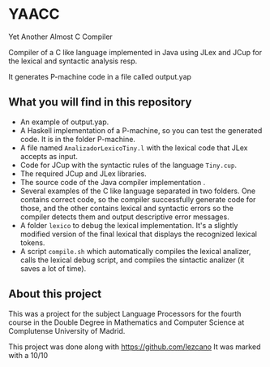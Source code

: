 # YAACC
Yet Another Almost C Compiler

Compiler of a C like language implemented in Java using JLex and JCup for the lexical and syntactic analysis resp. 

It generates P-machine code in a file called output.yap

## What you will find in this repository

- An example of output.yap.
- A Haskell implementation of a P-machine, so you can test the generated code. It is in the folder P-machine.
- A file named `AnalizadorLexicoTiny.l` with the lexical code that JLex accepts as input.
- Code for JCup with the syntactic rules of the language `Tiny.cup`.
- The required JCup and JLex libraries.
- The source code of the Java compiler implementation .
- Several examples of the C like language separated in two folders. One contains correct code, so the compiler successfully generate code for those, and the other contains lexical and syntactic errors so the compiler detects them and output descriptive error messages.
- A folder `lexico` to debug the lexical implementation. It's a slightly modified version of the final lexical that displays the recognized lexical tokens.
- A script `compile.sh` which automatically compiles the lexical analizer, calls the lexical debug script, and compiles the sintactic analizer (it saves a lot of time).

## About this project

This was a project for the subject Language Processors for the fourth course in the Double Degree in Mathematics and Computer Science at Complutense University of Madrid.

This project was done along with https://github.com/lezcano
It was marked with a 10/10
